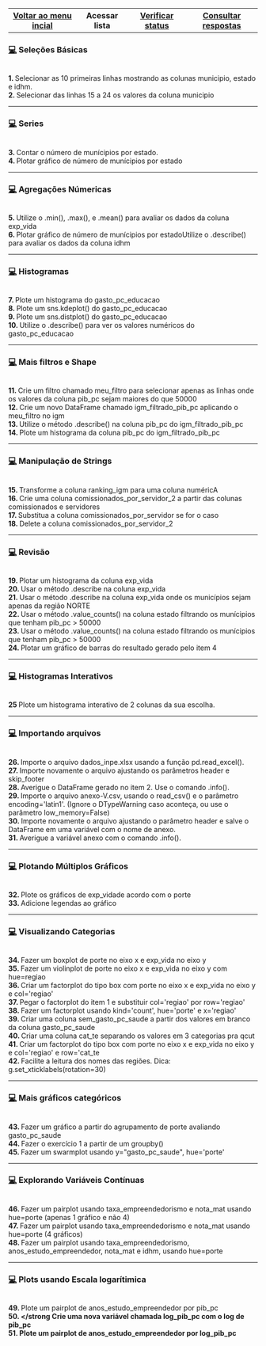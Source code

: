 

<table class="gn-seletable">
<tbody><tr>
<th><a href="https://github.com/RayaneGomes97/Exercicios_Python/blob/master/README.md"> Voltar ao menu incial</a></th>
<th>Acessar  lista</th>
<th><a href="https://github.com/RayaneGomes97/Exercicios_Python/blob/master/Kaggle%20Notebooks/Introdu%C3%A7%C3%A3o%20a%20analise%20de%20dados/status.md">Verificar status </a></th>
  <th><a href="https://github.com/RayaneGomes97/Exercicios_Python/tree/master/Exercicios%20com%20String_PythonOrg/Resolu%C3%A7%C3%A3o">Consultar respostas</a></th></table>


<!-- -------------------------------------------------------- -->


<h3><a href="#home"> 💻</a> Seleções Básicas </h3>	
<br> <strong> 1. </strong> Selecionar as 10 primeiras linhas mostrando as colunas municipio, estado e idhm.
<br> <strong> 2. </strong> Selecionar das linhas 15 a 24 os valores da coluna municipio
  
----

 <h3><a href="#home"> 💻</a> Series </h3>	
<br> <strong> 3. </strong> Contar o número de munícipios por estado.
<br> <strong> 4. </strong> Plotar gráfico de número de munícipios por estado
 
----
 <h3><a href="#home"> 💻</a> Agregações Númericas </h3>	
<br> <strong> 5. </strong> Utilize o .min(), .max(), e .mean() para avaliar os dados da coluna exp_vida
<br> <strong> 6. </strong> Plotar gráfico de número de munícipios por estadoUtilize o .describe() para avaliar os dados da coluna idhm
    
----
 <h3><a href="#home"> 💻</a> Histogramas </h3>	
<br> <strong> 7. </strong> Plote um histograma do gasto_pc_educacao
<br> <strong> 8. </strong> Plote um sns.kdeplot() do gasto_pc_educacao
<br> <strong> 9. </strong> Plote um sns.distplot() do gasto_pc_educacao
<br> <strong> 10. </strong> Utilize o .describe() para ver os valores numéricos do gasto_pc_educacao
  
----
 <h3><a href="#home"> 💻</a> Mais filtros e Shape </h3>	
<br> <strong> 11. </strong> Crie um filtro chamado meu_filtro para selecionar apenas as linhas onde os valores da coluna pib_pc sejam maiores do que 50000
<br> <strong> 12. </strong> Crie um novo DataFrame chamado igm_filtrado_pib_pc aplicando o meu_filtro no igm
<br> <strong> 13. </strong> Utilize o método .describe() na coluna pib_pc do igm_filtrado_pib_pc
<br> <strong> 14. </strong> Plote um histograma da coluna pib_pc do igm_filtrado_pib_pc

----

 <h3><a href="#strings"> 💻</a> Manipulação de Strings </h3>	
<br> <strong> 15. </strong> Transforme a coluna ranking_igm para uma coluna numéricA
<br> <strong> 16. </strong>Crie uma coluna comissionados_por_servidor_2 a partir das colunas comissionados e servidores
<br> <strong> 17. </strong> Substitua a coluna comissionados_por_servidor se for o caso
<br> <strong> 18. </strong> Delete a coluna comissionados_por_servidor_2

----

 <h3><a href="#home"> 💻</a> Revisão </h3>	

<br> <strong> 19. </strong> Plotar um histograma da coluna exp_vida
<br> <strong> 20. </strong> Usar o método .describe na coluna exp_vida
<br> <strong> 21. </strong> Usar o método .describe na coluna exp_vida onde os municípios sejam apenas da região NORTE
<br> <strong> 22. </strong> Usar o método .value_counts() na coluna estado filtrando os munícipios que tenham pib_pc > 50000
<br> <strong> 23. </strong> Usar o método .value_counts() na coluna estado filtrando os munícipios que tenham pib_pc > 50000
<br> <strong> 24. </strong> Plotar um gráfico de barras do resultado gerado pelo item 4


----

<h3><a href="#home"> 💻</a> Histogramas Interativos </h3>	

<br> <strong> 25 </strong> Plote um histograma interativo de 2 colunas da sua escolha.


----

 <h3><a href="#home"> 💻</a> Importando arquivos </h3>	

<br> <strong> 26. </strong> Importe o arquivo dados_inpe.xlsx usando a função pd.read_excel().
<br> <strong> 27. </strong> Importe novamente o arquivo ajustando os parâmetros header e skip_footer
<br> <strong> 28. </strong> Averigue o DataFrame gerado no item 2. Use o comando .info().
<br> <strong> 29. </strong> Importe o arquivo anexo-V.csv, usando o read_csv() e o parâmetro encoding='latin1'. (Ignore o DTypeWarning caso aconteça, ou use o parâmetro low_memory=False)
<br> <strong> 30. </strong> Importe novamente o arquivo ajustando o parâmetro header e salve o DataFrame em uma variável com o nome de anexo.
<br> <strong> 31. </strong> Averigue a variável anexo com o comando .info().

----

 <h3><a href="#home"> 💻</a> Plotando Múltiplos Gráficos </h3>	

<br> <strong> 32. </strong> Plote os gráficos de exp_vidade acordo com o porte
<br> <strong> 33. </strong> Adicione legendas ao gráfico

----

 <h3><a href="#vis"> 💻</a> Visualizando Categorias </h3>	

<br> <strong> 34. </strong> Fazer um boxplot de porte no eixo x e exp_vida no eixo y
<br> <strong> 35. </strong> Fazer um violinplot de porte no eixo x e exp_vida no eixo y com hue=regiao
<br> <strong> 36. </strong> Criar um factorplot do tipo box com porte no eixo x e exp_vida no eixo y e col='regiao'
<br> <strong> 37. </strong> Pegar o factorplot do item 1 e substituir col='regiao' por row='regiao'
<br> <strong> 38. </strong> Fazer um factorplot usando kind='count', hue='porte' e x='regiao'
<br> <strong> 39. </strong> Criar uma coluna sem_gasto_pc_saude a partir dos valores em branco da coluna gasto_pc_saude
<br> <strong> 40. </strong> Criar uma coluna cat_te separando os valores em 3 categorias pra qcut
<br> <strong> 41. </strong> Criar um factorplot do tipo box com porte no eixo x e exp_vida no eixo y e col='regiao' e row='cat_te
<br> <strong> 42. </strong> Facilite a leitura dos nomes das regiões. Dica: g.set_xticklabels(rotation=30)



----

 <h3><a href="#home"> 💻</a> Mais gráficos categóricos </h3>	

<br> <strong> 43. </strong> Fazer um gráfico a partir do agrupamento de porte avaliando gasto_pc_saude
<br> <strong> 44. </strong> Fazer o exercício 1 a partir de um groupby()
<br> <strong> 45. </strong> Fazer um swarmplot usando y="gasto_pc_saude", hue='porte'

----

 <h3><a href="#home"> 💻</a> Explorando Variáveis Contínuas </h3>	

<br> <strong> 46. </strong> Fazer um pairplot usando taxa_empreendedorismo e nota_mat usando hue=porte (apenas 1 gráfico e não 4)
<br> <strong> 47. </strong> Fazer um pairplot usando taxa_empreendedorismo e nota_mat usando hue=porte (4 gráficos)
<br> <strong> 48. </strong> Fazer um pairplot usando taxa_empreendedorismo, anos_estudo_empreendedor, nota_mat e idhm, usando hue=porte

----
 <h3><a href="#home"> 💻</a> Plots usando Escala logarítimica </h3>	

<br> <strong> 49. </strong> Plote um pairplot de anos_estudo_empreendedor por pib_pc
<br> <strong> 50. </strong Crie uma nova variável chamada log_pib_pc com o log de pib_pc
<br> <strong> 51. </strong> Plote um pairplot de anos_estudo_empreendedor por log_pib_pc
